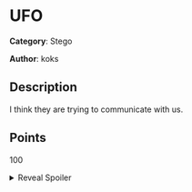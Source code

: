 # UFO

**Category**: Stego

**Author**: koks

## Description

I think they are trying to communicate with us.

## Points

100

<details>
<summary>Reveal Spoiler</summary>

Flag is encoded as binary at the end of the [song](https://www.youtube.com/watch?v=L99s7ovGagQ).

"Ri" => 1  
Pause => 0

Can be seen easily in the audio's Waveform or Spectogram in a program like Audacity.

</details>
